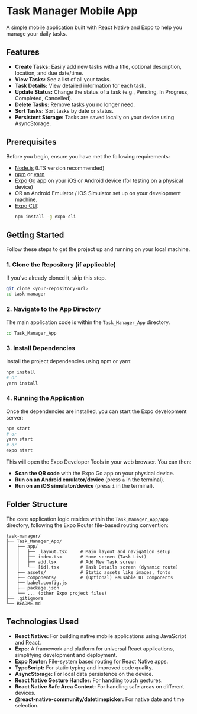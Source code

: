 # Task Manager Mobile App

A simple mobile application built with React Native and Expo to help you manage your daily tasks.

## Features

- **Create Tasks:** Easily add new tasks with a title, optional description, location, and due date/time.
- **View Tasks:** See a list of all your tasks.
- **Task Details:** View detailed information for each task.
- **Update Status:** Change the status of a task (e.g., Pending, In Progress, Completed, Cancelled).
- **Delete Tasks:** Remove tasks you no longer need.
- **Sort Tasks:** Sort tasks by date or status.
- **Persistent Storage:** Tasks are saved locally on your device using AsyncStorage.

## Prerequisites

Before you begin, ensure you have met the following requirements:

- [Node.js](https://nodejs.org/) (LTS version recommended)
- [npm](https://www.npmjs.com/) or [yarn](https://yarnpkg.com/)
- [Expo Go](https://expo.dev/go) app on your iOS or Android device (for testing on a physical device)
- OR an Android Emulator / iOS Simulator set up on your development machine.
- [Expo CLI](https://docs.expo.dev/get-started/installation/):
  ```bash
  npm install -g expo-cli
  ```

## Getting Started

Follow these steps to get the project up and running on your local machine.

### 1. Clone the Repository (if applicable)

If you've already cloned it, skip this step.

```bash
git clone <your-repository-url>
cd task-manager
```

### 2. Navigate to the App Directory

The main application code is within the `Task_Manager_App` directory.

```bash
cd Task_Manager_App
```

### 3. Install Dependencies

Install the project dependencies using npm or yarn:

```bash
npm install
# or
yarn install
```

### 4. Running the Application

Once the dependencies are installed, you can start the Expo development server:

```bash
npm start
# or
yarn start
# or
expo start
```

This will open the Expo Developer Tools in your web browser. You can then:

- **Scan the QR code** with the Expo Go app on your physical device.
- **Run on an Android emulator/device** (press `a` in the terminal).
- **Run on an iOS simulator/device** (press `i` in the terminal).

## Folder Structure

The core application logic resides within the `Task_Manager_App/app` directory, following the Expo Router file-based routing convention:

```
task-manager/
├── Task_Manager_App/
│   ├── app/
│   │   ├── _layout.tsx     # Main layout and navigation setup
│   │   ├── index.tsx       # Home screen (Task List)
│   │   ├── add.tsx         # Add New Task screen
│   │   └── [id].tsx        # Task Details screen (dynamic route)
│   ├── assets/             # Static assets like images, fonts
│   ├── components/         # (Optional) Reusable UI components
│   ├── babel.config.js
│   ├── package.json
│   └── ... (other Expo project files)
├── .gitignore
└── README.md
```

## Technologies Used

- **React Native:** For building native mobile applications using JavaScript and React.
- **Expo:** A framework and platform for universal React applications, simplifying development and deployment.
- **Expo Router:** File-system based routing for React Native apps.
- **TypeScript:** For static typing and improved code quality.
- **AsyncStorage:** For local data persistence on the device.
- **React Native Gesture Handler:** For handling touch gestures.
- **React Native Safe Area Context:** For handling safe areas on different devices.
- **@react-native-community/datetimepicker:** For native date and time selection.
